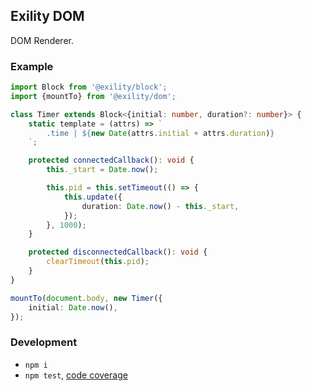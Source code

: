 Exility DOM
------------
DOM Renderer.


### Example

```ts
import Block from '@exility/block';
import {mountTo} from '@exility/dom';

class Timer extends Block<{initial: number, duration?: number}> {
	static template = (attrs) => `
		.time | ${new Date(attrs.initial + attrs.duration)}
	`;

	protected connectedCallback(): void {
		this._start = Date.now();

		this.pid = this.setTimeout(() => {
			this.update({
				duration: Date.now() - this._start,
			});
		}, 1000);
	}

	protected disconnectedCallback(): void {
		clearTimeout(this.pid);
	}
}

mountTo(document.body, new Timer({
	initial: Date.now(),
});
```


### Development

 - `npm i`
 - `npm test`, [code coverage](./coverage/lcov-report/index.html)

